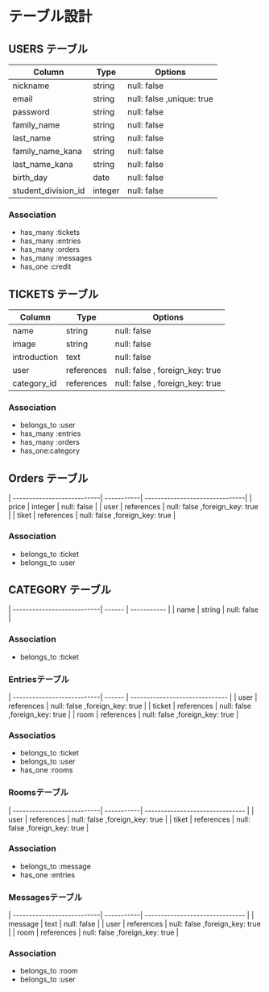 # テーブル設計

## USERS テーブル
| Column              | Type    | Options     |
| --------------------| --------| ----------- |
| nickname            | string  | null: false |
| email               | string  | null: false ,unique: true |
| password            | string  | null: false |
| family_name         | string  | null: false |
| last_name           | string  | null: false |
| family_name_kana    | string  | null: false |
| last_name_kana      | string  | null: false |
| birth_day           | date    | null: false |
| student_division_id | integer | null: false |

### Association
- has_many :tickets 
- has_many :entries
- has_many :orders
- has_many :messages
- has_one  :credit


## TICKETS テーブル
| Column                     | Type   | Options     |
| ---------------------------| ------ | ----------- |
| name                       | string | null: false |
| image                      | string | null: false |
| introduction               | text   | null: false |
| user                       | references | null: false , foreign_key: true|
| category_id                | references | null: false , foreign_key: true|

### Association
- belongs_to :user
- has_many :entries
- has_many :orders
- has_one:category

## Orders テーブル
| ---------------------------| -----------| -------------------------------|
| price                      | integer    | null: false                    |
| user                       | references | null: false ,foreign_key: true |
| tiket                      | references | null: false ,foreign_key: true |

### Association
- belongs_to :ticket
- belongs_to :user


## CATEGORY テーブル
| ---------------------------| ------  | ----------- |
| name                       | string  | null: false |

### Association
- belongs_to :ticket

### Entriesテーブル
| ---------------------------| ------     | ------------------------------ |
| user                       | references | null: false ,foreign_key: true |
| ticket                      | references | null: false ,foreign_key: true |
| room                       | references | null: false ,foreign_key: true |

### Associatios
- belongs_to :ticket
- belongs_to :user
- has_one    :rooms

### Roomsテーブル
| ---------------------------| -----------| ------------------------------- |
| user                       | references | null: false ,foreign_key: true |
| tiket                      | references | null: false ,foreign_key: true |

### Association
- belongs_to  :message
- has_one     :entries


### Messagesテーブル
| ---------------------------| -----------| ------------------------------- |
| message                    | text       | null: false                     |
| user                       | references | null: false ,foreign_key: true  |
| room                       | references | null: false ,foreign_key: true  |

### Association
- belongs_to  :room
- belongs_to  :user

